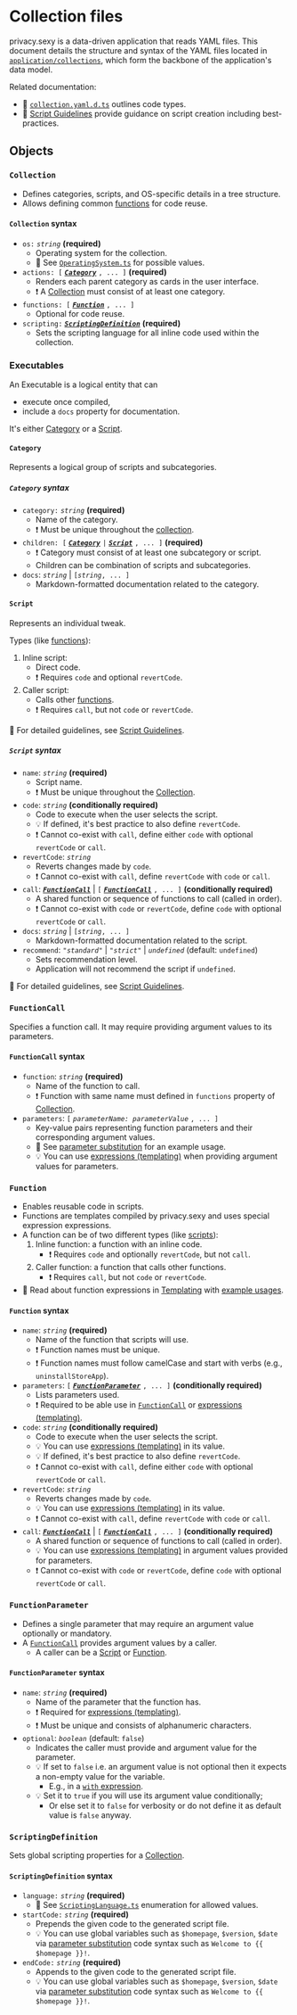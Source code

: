 # Collection files

privacy.sexy is a data-driven application that reads YAML files.
This document details the structure and syntax of the YAML files located in [`application/collections`](./../src/application/collections/), which form the backbone of the application's data model.

Related documentation:

- 📖 [`collection.yaml.d.ts`](./../src/application/collections/collection.yaml.d.ts) outlines code types.
- 📖 [Script Guidelines](./script-guidelines.md) provide guidance on script creation including best-practices.

## Objects

### `Collection`

- Defines categories, scripts, and OS-specific details in a tree structure.
- Allows defining common [functions](#function) for code reuse.

#### `Collection` syntax

- `os:` *`string`* **(required)**
  - Operating system for the collection.
  - 📖 See [`OperatingSystem.ts`](./../src/domain/OperatingSystem.ts) for possible values.
- `actions: [` ***[`Category`](#category)*** `, ... ]` **(required)**
  - Renders each parent category as cards in the user interface.
  - ❗ A [Collection](#collection) must consist of at least one category.
- `functions: [` ***[`Function`](#function)*** `, ... ]`
  - Optional for code reuse.
- `scripting:` ***[`ScriptingDefinition`](#scriptingdefinition)*** **(required)**
  - Sets the scripting language for all inline code used within the collection.

### Executables

An Executable is a logical entity that can

- execute once compiled,
- include a `docs` property for documentation.

It's either [Category](#category) or a [Script](#script).

#### `Category`

Represents a logical group of scripts and subcategories.

##### `Category` syntax

- `category:` *`string`*  **(required)**
  - Name of the category.
  - ❗ Must be unique throughout the [collection](#collection).
- `children: [` ***[`Category`](#category)*** `|` [***`Script`***](#script) `, ... ]` **(required)**
  - ❗ Category must consist of at least one subcategory or script.
  - Children can be combination of scripts and subcategories.
- `docs`: *`string`* | `[`*`string`*`, ... ]`
  - Markdown-formatted documentation related to the category.

#### `Script`

Represents an individual tweak.

Types (like [functions](#function)):

1. Inline script:
   - Direct code.
   - ❗ Requires `code` and optional `revertCode`.
2. Caller script:
   - Calls other [functions](#function).
   - ❗ Requires `call`, but not `code` or `revertCode`.

📖 For detailed guidelines, see [Script Guidelines](./script-guidelines.md).

##### `Script` syntax

- `name`: *`string`* **(required)**
  - Script name.
  - ❗ Must be unique throughout the [Collection](#collection).
- `code`: *`string`* **(conditionally required)**
  - Code to execute when the user selects the script.
  - 💡 If defined, it's best practice to also define `revertCode`.
  - ❗ Cannot co-exist with `call`, define either `code` with optional `revertCode` or `call`.
- `revertCode`: *`string`*
  - Reverts changes made by `code`.
  - ❗ Cannot co-exist with `call`, define `revertCode` with `code` or `call`.
- `call`: ***[`FunctionCall`](#functioncall)*** | `[` ***[`FunctionCall`](#functioncall)*** `, ... ]` **(conditionally required)**
  - A shared function or sequence of functions to call (called in order).
  - ❗ Cannot co-exist with `code` or `revertCode`, define `code` with optional `revertCode` or `call`.
- `docs`: *`string`* | `[`*`string`*`, ... ]`
  - Markdown-formatted documentation related to the script.
- `recommend`: *`"standard"`* | *`"strict"`* | *`undefined`* (default: `undefined`)
  - Sets recommendation level.
  - Application will not recommend the script if `undefined`.

📖 For detailed guidelines, see [Script Guidelines](./script-guidelines.md).

### `FunctionCall`

Specifies a function call. It may require providing argument values to its parameters.

#### `FunctionCall` syntax

- `function`: *`string`* **(required)**
  - Name of the function to call.
  - ❗ Function with same name must defined in `functions` property of [Collection](#collection).
- `parameters`: `[` *`parameterName: parameterValue`* `, ... ]`
  - Key-value pairs representing function parameters and their corresponding argument values.
  - 📖 See [parameter substitution](./templating.md#parameter-substitution) for an example usage.
  - 💡 You can use [expressions (templating)](./templating.md#expressions) when providing argument values for parameters.

### `Function`

- Enables reusable code in scripts.
- Functions are templates compiled by privacy.sexy and uses special expression expressions.
- A function can be of two different types (like [scripts](#script)):
  1. Inline function: a function with an inline code.
     - ❗ Requires `code` and optionally `revertCode`, but not `call`.
  2. Caller function: a function that calls other functions.
     - ❗ Requires `call`, but not `code` or `revertCode`.
- 📖 Read about function expressions in [Templating](./templating.md) with [example usages](./templating.md#parameter-substitution).

#### `Function` syntax

- `name`: *`string`* **(required)**
  - Name of the function that scripts will use.
  - ❗ Function names must be unique.
  - ❗ Function names must follow camelCase and start with verbs (e.g., `uninstallStoreApp`).
- `parameters`: `[` ***[`FunctionParameter`](#functionparameter)*** `, ... ]` **(conditionally required)**
  - Lists parameters used.
  - ❗ Required to be able use in [`FunctionCall`](#functioncall) or [expressions (templating)](./templating.md#expressions).
- `code`: *`string`* **(conditionally required)**
  - Code to execute when the user selects the script.
  - 💡 You can use [expressions (templating)](./templating.md#expressions) in its value.
  - 💡 If defined, it's best practice to also define `revertCode`.
  - ❗ Cannot co-exist with `call`, define either `code` with optional `revertCode` or `call`.
- `revertCode`: *`string`*
  - Reverts changes made by `code`.
  - 💡 You can use [expressions (templating)](./templating.md#expressions) in its value.
  - ❗ Cannot co-exist with `call`, define `revertCode` with `code` or `call`.
- `call`: ***[`FunctionCall`](#functioncall)*** | `[` ***[`FunctionCall`](#functioncall)*** `, ... ]` **(conditionally required)**
  - A shared function or sequence of functions to call (called in order).
  - 💡 You can use [expressions (templating)](./templating.md#expressions) in argument values provided for parameters.
  - ❗ Cannot co-exist with `code` or `revertCode`, define `code` with optional `revertCode` or `call`.

### `FunctionParameter`

- Defines a single parameter that may require an argument value optionally or mandatory.
- A [`FunctionCall`](#functioncall) provides argument values by a caller.
  - A caller can be a [Script](#script) or [Function](#function).

#### `FunctionParameter` syntax

- `name`: *`string`* **(required)**
  - Name of the parameter that the function has.
  - ❗ Required for [expressions (templating)](./templating.md#expressions).
  - ❗ Must be unique and consists of alphanumeric characters.
- `optional`: *`boolean`* (default: `false`)
  - Indicates the caller must provide and argument value for the parameter.
  - 💡 If set to `false` i.e. an argument value is not optional then it expects a non-empty value for the variable.
    - E.g., in a [`with` expression](./templating.md#with).
  - 💡 Set it to `true` if you will use its argument value conditionally;
    - Or else set it to `false` for verbosity or do not define it as default value is `false` anyway.

### `ScriptingDefinition`

Sets global scripting properties for a [Collection](#collection).

#### `ScriptingDefinition` syntax

- `language:` *`string`* **(required)**
  - 📖 See [`ScriptingLanguage.ts`](./../src/domain/ScriptingLanguage.ts) enumeration for allowed values.
- `startCode:` *`string`* **(required)**
  - Prepends the given code to the generated script file.
  - 💡 You can use global variables such as `$homepage`, `$version`, `$date` via [parameter substitution](./templating.md#parameter-substitution) code syntax such as `Welcome to {{ $homepage }}!`.
- `endCode:` *`string`* **(required)**
  - Appends to the given code to the generated script file.
  - 💡 You can use global variables such as `$homepage`, `$version`, `$date` via [parameter substitution](./templating.md#parameter-substitution) code syntax such as `Welcome to {{ $homepage }}!`.
